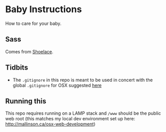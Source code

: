 Baby Instructions
=================
How to care for your baby.

## Sass
Comes from [Shoelace](https://github.com/joshdcomp/shoelace).

## Tidbits
- The `.gitignore` in this repo is meant to be used in concert with the global `.gitignore` for OSX suggested  [here]( https://github.com/github/gitignore/tree/master/Global)

## Running this
This repo requires running on a LAMP stack and `/www` should be the public web root (this matches my local dev environment set up here: http://mallinson.ca/osx-web-development)
